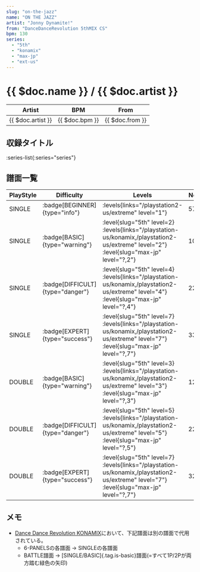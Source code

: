 ```yaml
---
slug: "on-the-jazz"
name: "ON THE JAZZ"
artist: "Jonny Dynamite!"
from: "DanceDanceRevolution 5thMIX CS"
bpm: 130
series:
  - "5th"
  - "konamix"
  - "max-jp"
  - "ext-us"
---
```


# {{ $doc.name }} / {{ $doc.artist }}

|Artist|BPM|From|
|------|---|----|
|{{ $doc.artist }}|{{ $doc.bpm }}|{{ $doc.from }}|

## 収録タイトル

:series-list{:series="series"}

## 譜面一覧

|PlayStyle|Difficulty|Levels|Notes|Movie|
|---------|----------|------|-----|-----|
|SINGLE| :badge[BEGINNER]{type="info"}| :levels{links="/playstation2-us/extreme" level="1"}|57/0||
|SINGLE| :badge[BASIC]{type="warning"}|<div class="field is-grouped is-grouped-multiline"> :level{slug="5th" level=2} :levels{links="/playstation-us/konamix,/playstation2-us/extreme" level="2"} :level{slug="max-jp" level="?,2"}</div>|108/0||
|SINGLE| :badge[DIFFICULT]{type="danger"}|<div class="field is-grouped is-grouped-multiline"> :level{slug="5th" level=4} :levels{links="/playstation-us/konamix,/playstation2-us/extreme" level="4"} :level{slug="max-jp" level="?,4"}</div>|220/0||
|SINGLE| :badge[EXPERT]{type="success"}|<div class="field is-grouped is-grouped-multiline"> :level{slug="5th" level=7} :levels{links="/playstation-us/konamix,/playstation2-us/extreme" level="7"} :level{slug="max-jp" level="?,7"}</div>|331/0||
|DOUBLE| :badge[BASIC]{type="warning"}|<div class="field is-grouped is-grouped-multiline"> :level{slug="5th" level=3} :levels{links="/playstation-us/konamix,/playstation2-us/extreme" level="3"} :level{slug="max-jp" level="?,3"}</div>|121/0||
|DOUBLE| :badge[DIFFICULT]{type="danger"}|<div class="field is-grouped is-grouped-multiline"> :level{slug="5th" level=5} :levels{links="/playstation-us/konamix,/playstation2-us/extreme" level="5"} :level{slug="max-jp" level="?,5"}</div>|220/0||
|DOUBLE| :badge[EXPERT]{type="success"}|<div class="field is-grouped is-grouped-multiline"> :level{slug="5th" level=7} :levels{links="/playstation-us/konamix,/playstation2-us/extreme" level="7"} :level{slug="max-jp" level="?,7"}</div>|329/0||

## メモ

- [Dance Dance Revolution KONAMIX](/series/konamix)において、下記譜面は別の譜面で代用されている。
  - 6-PANELSの各譜面 → SINGLEの各譜面
  - BATTLE譜面 → [SINGLE/BASIC]{.tag.is-basic}譜面(=すべて1P/2Pが両方踏む緑色の矢印)
